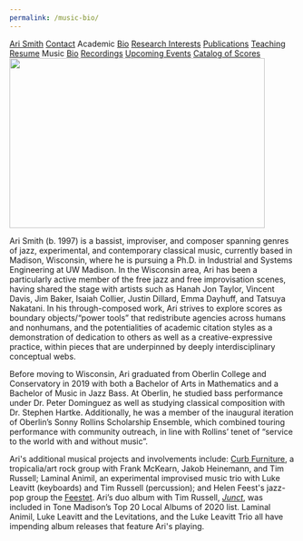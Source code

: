 ```yaml
---
permalink: /music-bio/
---
```


<div class="sidenav">
  <a href="../">Ari Smith</a>
  <a href="../contact">Contact</a>
  <atitle>Academic</atitle>
  <a href="../academic-bio"><asub>Bio</asub></a>
  <a href="../research-interests"><asub>Research Interests</asub></a>
  <a href="../publications"><asub>Publications</asub></a>
  <a href="../teaching"><asub>Teaching</asub></a>
  <a href="../Ari Smith Resume as of 2022-02-11.pdf" download><asub>Resume</asub></a>
  <atitle>Music</atitle>
  <a href="../music-bio"><asub>Bio</asub></a>
  <a href="../recordings"><asub>Recordings</asub></a>
  <a href="../upcoming"><asub>Upcoming Events</asub></a>
  <a href="../catalog-of-works"><asub>Catalog of Scores</asub></a>
</div>

<img src="../MUSICBIOPIC.jpg" width="450" height="300">

Ari Smith (b. 1997) is a bassist, improviser, and composer spanning genres of jazz, experimental, and contemporary classical music, currently based in Madison, Wisconsin, where he is pursuing a Ph.D. in Industrial and Systems Engineering at UW Madison. In the Wisconsin area, Ari has been a particularly active member of the free jazz and free improvisation scenes, having shared the stage with artists such as Hanah Jon Taylor, Vincent Davis, Jim Baker, Isaiah Collier, Justin Dillard, Emma Dayhuff, and Tatsuya Nakatani. In his through-composed work, Ari strives to explore scores as boundary objects/“power tools” that redistribute agencies across humans and nonhumans, and the potentialities of academic citation styles as a demonstration of dedication to others as well as a creative-expressive practice, within pieces that are underpinned by deeply interdisciplinary conceptual webs.

Before moving to Wisconsin, Ari graduated from Oberlin College and Conservatory in 2019 with both a Bachelor of Arts in Mathematics and a Bachelor of Music in Jazz Bass. At Oberlin, he studied bass performance under Dr. Peter Dominguez as well as studying classical composition with Dr. Stephen Hartke. Additionally, he was a member of the inaugural iteration of Oberlin’s Sonny Rollins Scholarship Ensemble, which combined touring performance with community outreach, in line with Rollins’ tenet of “service to the world with and without music”.

Ari's additional musical projects and involvements include: [Curb Furniture](https://www.instagram.com/cow_tools_), a tropicalia/art rock group with Frank McKearn, Jakob Heinemann, and Tim Russell; Laminal Animil, an experimental improvised music trio with Luke Leavitt (keyboards) and Tim Russell (percussion); and Helen Feest's jazz-pop group the [Feestet](https://feestet.com/). Ari’s duo album with Tim Russell, [*Junct*](https://avoidancepolicy.bandcamp.com/album/junct), was included in Tone Madison’s Top 20 Local Albums of 2020 list. Laminal Animil, Luke Leavitt and the Levitations, and the Luke Leavitt Trio all have impending album releases that feature Ari's playing.
